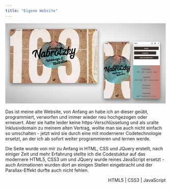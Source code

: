 ```yaml
---
title: "Eigene Website"
---
```


![Meine alte Website](../images/WebDevDesign_Website.jpg)

Das ist meine alte Website, von Anfang an habe ich an dieser geübt, programmiert, verworfen und immer wieder neu hochgezogen oder erneuert. Aber sie hatte leider keine https-Verschlüsselung und als uralte Inklusivdomain zu meinem alten Vertrag, wollte man sie auch nicht einfach so umschalten - jetzt wird sie durch eine mit modernerer Codetechnologie ersetzt, an der ich ab sofort weiter programmieren und lernen werde.

Die Seite wurde von mir zu Anfang in HTML, CSS und JQuery erstellt, nach einiger Zeit und mehr Erfahrung stellte ich die Codestuktur auf das modernere HTML5, CSS3 um und JQuery wurde reines JavaScript ersetzt - auch Animationen wurden dort an einigen Stellen eingebracht und der Parallax-Effekt durfte auch nicht fehlen.

<div style="text-align: right">HTML5 | CSS3 | JavaScript</div>
